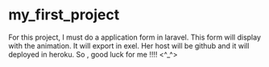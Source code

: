 # my_first_project
For this project, I must do a application form in laravel. This form will display with the animation. It will export in exel. Her host will be github and it will deployed in heroku. So , good luck for me !!!! &lt;^_^>
